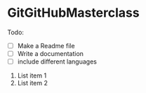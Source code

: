 # GitGitHubMasterclass

Todo:
+ [ ] Make a Readme file
+ [ ] Write a documentation
+ [ ] include different languages

1. List item 1
2. List item 2
